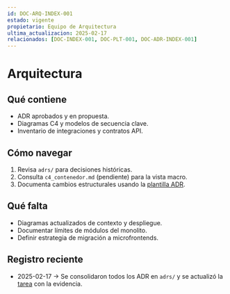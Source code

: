 ```yaml
---
id: DOC-ARQ-INDEX-001
estado: vigente
propietario: Equipo de Arquitectura
ultima_actualizacion: 2025-02-17
relacionados: [DOC-INDEX-001, DOC-PLT-001, DOC-ADR-INDEX-001]
---
```

# Arquitectura

## Qué contiene
- ADR aprobados y en propuesta.
- Diagramas C4 y modelos de secuencia clave.
- Inventario de integraciones y contratos API.

## Cómo navegar
1. Revisa `adrs/` para decisiones históricas.
2. Consulta `c4_contenedor.md` (pendiente) para la vista macro.
3. Documenta cambios estructurales usando la [plantilla ADR](../01_gobernanza/plantillas/adr_template.md).

## Qué falta
- Diagramas actualizados de contexto y despliegue.
- Documentar límites de módulos del monolito.
- Definir estrategia de migración a microfrontends.

## Registro reciente
- 2025-02-17 → Se consolidaron todos los ADR en `adrs/` y se actualizó la [tarea](tareas/reubicar_adrs.md) con la evidencia.
